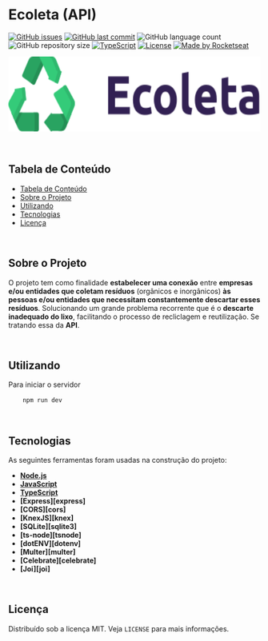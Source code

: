 # Ecoleta (API)

<!-- PROJECT SHIELDS -->

[![GitHub issues](https://img.shields.io/github/issues-raw/CarlosETB/ecoleta-mobile.svg)](https://github.com/CarlosETB/ecoleta-mobile/issues)
[![GitHub last commit](https://img.shields.io/github/last-commit/CarlosETB/ecoleta-mobile.svg)](https://github.com/CarlosETB/ecoleta-mobile/commits/master)
![GitHub language count](https://img.shields.io/github/languages/count/CarlosETB/ecoleta-api?color=%2304D361)
![GitHub repository size](https://img.shields.io/github/repo-size/CarlosETB/ecoleta-api)
[![TypeScript](https://badges.frapsoft.com/typescript/code/typescript.png?v=101)](https://github.com/CarlosETB/typescript-badges/)
[![License](https://img.shields.io/badge/license-MIT-brightgreen)](https://github.com/CarlosETB/ecoleta-mobile/stargazers)
[![Made by Rocketseat](https://img.shields.io/badge/made%20by-Rocketseat-%237519C1)](https://rocketseat.com.br/)

<!-- PROJECT LOGO -->

<p align="center">
    <img height="150px" src='./assets/logo.svg' alt="Logo">
</p>

<br />

<!-- TABLE OF CONTENTS -->

## Tabela de Conteúdo

- [Tabela de Conteúdo](#tabela-de-conte%C3%BAdo)
- [Sobre o Projeto](#sobre-o-projeto)
- [Utilizando](#utilizando)
- [Tecnologias](#tecnologias)
- [Licença](#licen%C3%A7a)

<br />

<!-- ABOUT THE PROJECT -->

## Sobre o Projeto

O projeto tem como finalidade **estabelecer uma conexão** entre **empresas e/ou entidades que coletam resíduos** (orgânicos e inorgânicos) **às pessoas e/ou entidades que necessitam constantemente descartar esses resíduos**. Solucionando um grande problema recorrente que é o **descarte inadequado do lixo**, facilitando o processo de recliclagem e reutilização. Se tratando essa da **API**.

<br />

<!-- USING -->

## Utilizando

Para iniciar o servidor

```sh
    npm run dev
```

<br />

## Tecnologias

As seguintes ferramentas foram usadas na construção do projeto:

- **[Node.js](https://nodejs.org/)**
- **[JavaScript](https://www.javascript.com/)**
- **[TypeScript](https://www.typescriptlang.org/)**
- **[Express][express]**
- **[CORS][cors]**
- **[KnexJS][knex]**
- **[SQLite][sqlite3]**
- **[ts-node][tsnode]**
- **[dotENV][dotenv]**
- **[Multer][multer]**
- **[Celebrate][celebrate]**
- **[Joi][joi]**

<br />

<!-- LICENSE -->

## Licença

Distribuído sob a licença MIT. Veja `LICENSE` para mais informações.
